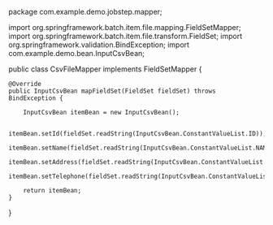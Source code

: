 package com.example.demo.jobstep.mapper;

import org.springframework.batch.item.file.mapping.FieldSetMapper;
import org.springframework.batch.item.file.transform.FieldSet;
import org.springframework.validation.BindException;
import com.example.demo.bean.InputCsvBean;

public class CsvFileMapper implements FieldSetMapper<InputCsvBean> {

	@Override
	public InputCsvBean mapFieldSet(FieldSet fieldSet) throws BindException {
		
		InputCsvBean itemBean = new InputCsvBean();
		
		itemBean.setId(fieldSet.readString(InputCsvBean.ConstantValueList.ID));
		itemBean.setName(fieldSet.readString(InputCsvBean.ConstantValueList.NAME));
		itemBean.setAddress(fieldSet.readString(InputCsvBean.ConstantValueList.ADDRESS));
		itemBean.setTelephone(fieldSet.readString(InputCsvBean.ConstantValueList.TELEPHONE));
		
		return itemBean;
	}

}
